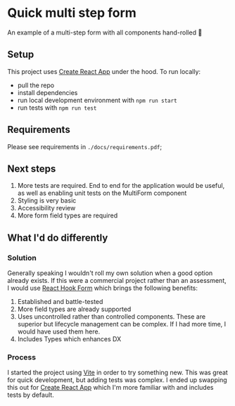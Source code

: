 # Quick multi step form

An example of a multi-step form with all components hand-rolled :sushi:

## Setup

This project uses [Create React App]() under the hood.
To run locally:
- pull the repo
- install dependencies
- run local development environment with `npm run start`
- run tests with `npm run test`


## Requirements
Please see requirements in `./docs/requirements.pdf`;

## Next steps
1. More tests are required. End to end for the application would be useful, as well as enabling unit tests on the MultiForm component
2. Styling is very basic
3. Accessibility review
4. More form field types are required

## What I'd do differently

### Solution
Generally speaking I wouldn't roll my own solution when a good option already exists.
If this were a commercial project rather than an assessment, I would use [React Hook Form]() which brings the following benefits:
1. Established and battle-tested
2. More field types are already supported
3. Uses uncontrolled rather than controlled components. These are superior but lifecycle management can be complex. If I had more time, I would have used them here.
2. Includes Types which enhances DX

### Process

I started the project using [Vite]() in order to try something new. This was great for quick development, but adding tests was complex. I ended up swapping this out for [Create React App]() which I'm more familiar with and includes tests by default.